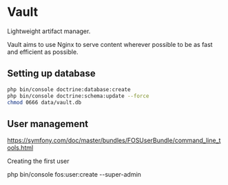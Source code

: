 # Vault

Lightweight artifact manager.

Vault aims to use Nginx to serve content wherever possible to be as fast and efficient as possible.

## Setting up database

```bash
php bin/console doctrine:database:create
php bin/console doctrine:schema:update --force
chmod 0666 data/vault.db
```


## User management

https://symfony.com/doc/master/bundles/FOSUserBundle/command_line_tools.html

Creating the first user

php bin/console fos:user:create --super-admin 